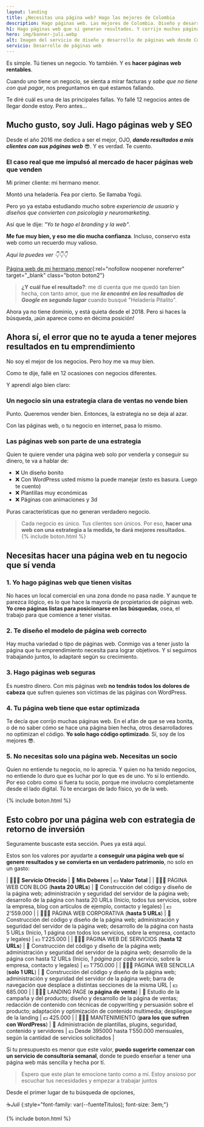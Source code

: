 ```yaml
---
layout: landing
title: ¿Necesitas una página web? Hago las mejores de Colombia
description: Hago páginas web. Las mejores de Colombia. Diseño y desarrollo las páginas yo mismo. Pero hago algo más. Entra, y si te gusta lo que ves, me escribes.
h1: Hago páginas web que sí generan resultados. Y corrijo muchas páginas también 😉
hero: img/banner-juli.webp
alt: Imagen del servicio de diseño y desarrollo de páginas web desde Colombia
servicio: Desarrollo de páginas web
---
```

Es simple. Tú tienes un negocio. Yo también. Y es **hacer páginas web rentables**.

Cuando uno tiene un negocio, se sienta a mirar facturas y *sabe que no tiene con qué pagar*, nos preguntamos en qué estamos fallando.

Te diré cuál es una de las principales fallas. Yo fallé 12 negocios antes de llegar donde estoy. Pero antes...

## Mucho gusto, soy Juli. Hago páginas web y SEO

Desde el año 2016 me dedico a ser el mejor, OJO, ***dando resultados a mis clientes con sus páginas web*** 😎. Y es verdad. Te cuento.

### El caso real que me impulsó al mercado de hacer páginas web que venden

Mi primer cliente: mi hermano menor.

Montó una heladería. Fea por cierto. Se llamaba Yogú.

Pero yo ya estaba estudiando mucho sobre *experiencia de usuario* y *diseños que convierten con psicología y neuromarketing*.

Así que le dije: *"Yo te hago el branding y la web"*.

**Me fue muy bien, y eso me dio mucha confianza**. Incluso, conservo esta web como un recuerdo muy valioso.

*Aquí la puedes ver 👇👇👇*

[Página web de mi hermano menor](https://klerpson.github.io/yogu/){:rel="nofollow noopener noreferrer" target="_blank" class="boton boton2"}

> **¿Y cuál fue el resultado?**: me di cuenta que me quedó tan bien hecha, con tanto amor, que me ***la encontré en los resultados de Google en segundo lugar*** cuando busqué "Heladería Pitalito".  

Ahora ya no tiene dominio, y está quieta desde el 2018. Pero si haces la búsqueda, ¡aún aparece como en décima posición!

## Ahora sí, el error que no te ayuda a tener mejores resultados en tu emprendimiento

No soy el mejor de los negocios. Pero hoy me va muy bien.

Como te dije, fallé en 12 ocasiones con negocios diferentes.

Y aprendí algo bien claro:

### Un negocio sin una estrategia clara de ventas no vende bien

Punto. Queremos vender bien. Entonces, la estrategia no se deja al azar.

Con las páginas web, o tu negocio en internet, pasa lo mismo.

### Las páginas web son parte de una estrategia

Quien te quiere vender una página web solo por venderla y conseguir su dinero, te va a hablar de:

* ❌ Un diseño bonito
* ❌ Con WordPress usted mismo la puede manejar (esto es basura. Luego te cuento)
* ❌ Plantillas muy económicas
* ❌ Páginas con animaciones y 3d

Puras características que no generan verdadero negocio.

>Cada negocio es único. Tus clientes son únicos. Por eso, **hacer una web con una estrategia a la medida, te dará mejores resultados.**  
{% include boton.html %}

## Necesitas hacer una página web en tu negocio que sí venda

### 1. Yo hago páginas web que tienen visitas

No haces un local comercial en una zona donde no pasa nadie. Y aunque te parezca ilógico, es lo que hace la mayoría de propietarios de páginas web. **Yo creo páginas listas para posicionarse en las búsquedas**, osea, el trabajo para que comience a tener visitas.

### 2. Te diseño el modelo de página web correcto

Hay mucha variedad o tipo de páginas web. Conmigo vas a tener justo la página que tu emprendimiento necesita para lograr objetivos. Y si seguimos trabajando juntos, lo adaptaré según su crecimiento.

### 3. Hago páginas web seguras

Es nuestro dinero. Con mis páginas web **no tendrás todos los dolores de cabeza** que sufren quienes son víctimas de las páginas con WordPress.

### 4. Tu página web tiene que estar optimizada

Te decía que corrijo muchas páginas web. En el afán de que se vea bonita, o de no saber cómo se hace una página bien hecha, otros desarrolladores no optimizan el código. **Yo solo hago código optimizado**. Sí, soy de los mejores 😎.

### 5. No necesitas solo una página web. Necesitas un socio

Quien no entiende tu negocio, no lo aprecia. Y quien no ha tenido negocios, no entiende lo duro que es luchar por lo que es de uno. Yo sí lo entiendo. Por eso cobro como si fuera tu socio, porque me involucro completamente desde el lado digital. Tú te encargas de lado físico, yo de la web.

{% include boton.html %}

## Esto cobro por una página web con estrategia de retorno de inversión

Seguramente buscaste esta sección. Pues ya está aquí.

Estos son los valores por ayudarte a **conseguir una página web que sí genere resultados y se convierta en un verdadero patrimonio**, no solo en un gasto:

| 👨🏼‍🏭 **Servicio Ofrecido** | 🫡 **Mis Deberes** | 💵 **Valor Total** |
| 👨🏼‍🏭 PÁGINA WEB CON BLOG (**hasta 20 URLs**) | 🫡 Construcción del código y diseño de la página web; administración y seguridad del servidor de la página web; desarrollo de la página con hasta 20 URLs (Inicio, todos tus servicios, sobre la empresa, blog con artículos de ejemplo, contacto y legales) | 💵 2'559.000 |
| 👨🏼‍🏭 PÁGINA WEB CORPORATIVA (**hasta 5 URLs**) | 🫡 Construcción del código y diseño de la página web; administración y seguridad del servidor de la página web; desarrollo de la página con hasta 5 URLs (Inicio, 1 página con todos los servicios, sobre la empresa, contacto y legales) | 💵 1'225.000 |
| 👨🏼‍🏭 PÁGINA WEB DE SERVICIOS (**hasta 12 URLs**) | 🫡 Construcción del código y diseño de la página web; administración y seguridad del servidor de la página web; desarrollo de la página con hasta 12 URLs (Inicio, *1 página por cada servicio*, sobre la empresa, contacto y legales) | 💵 1'750.000 |
| 👨🏼‍🏭 PÁGINA WEB SENCILLA (**solo 1 URL**) | 🫡 Construcción del código y diseño de la página web; administración y seguridad del servidor de la página web; barra de navegación que desplace a distintas secciones de la misma URL | 💵 685.000 |
| 👨🏼‍🏭 LANDING PAGE (**o página de venta**) | 🫡 Estudio de la campaña y del producto; diseño y desarrollo de la página de ventas; redacción de contenido con técnicas de copywriting y persuasión sobre el producto; adaptación y optimización de contenido multimedia; despliegue de la landing  | 💵 425.000 |
| 👨🏼‍🏭 MANTENIMIENTO (**para los que sufren con WordPress**) | 🫡 Administración de plantillas, plugins, seguridad, contenido y servidores | 💵 Desde 395000 hasta 1'550.000 mensuales, según la cantidad de servicios solicitados |

Si tu presupuesto es menor que este valor, **puedo sugerirte comenzar con un servicio de consultoría semanal**, donde te puedo enseñar a tener una página web más sencilla y hecha por tí.

>Espero que este plan te emocione tanto como a mí. Estoy ansioso por escuchar tus necesidades y empezar a trabajar juntos

Desde el primer lugar de tu búsqueda de opciones,

☕*Juli*
{:style="font-family: var(--fuenteTitulos); font-size: 3em;"}

{% include boton.html %}
